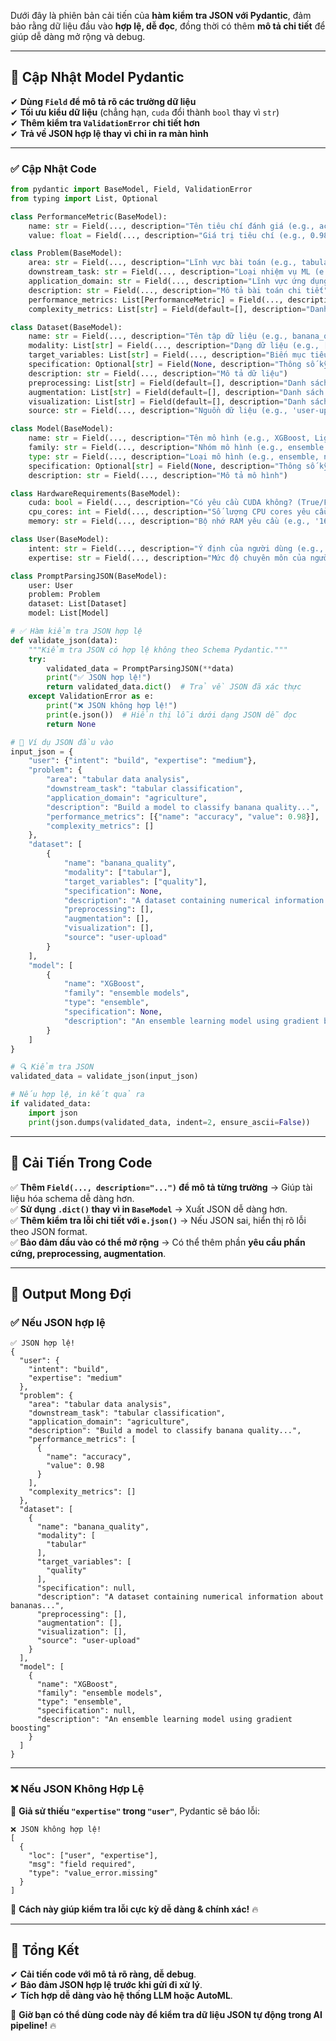Dưới đây là phiên bản cải tiến của **hàm kiểm tra JSON với Pydantic**, đảm bảo rằng dữ liệu đầu vào **hợp lệ, dễ đọc**, đồng thời có thêm **mô tả chi tiết** để giúp dễ dàng mở rộng và debug.

---

## **🔹 Cập Nhật Model Pydantic**
✔ **Dùng `Field` để mô tả rõ các trường dữ liệu**  
✔ **Tối ưu kiểu dữ liệu** (chẳng hạn, `cuda` đổi thành `bool` thay vì `str`)  
✔ **Thêm kiểm tra `ValidationError` chi tiết hơn**  
✔ **Trả về JSON hợp lệ thay vì chỉ in ra màn hình**

---

### **✅ Cập Nhật Code**
```python
from pydantic import BaseModel, Field, ValidationError
from typing import List, Optional

class PerformanceMetric(BaseModel):
	name: str = Field(..., description="Tên tiêu chí đánh giá (e.g., accuracy, F1-score)")
	value: float = Field(..., description="Giá trị tiêu chí (e.g., 0.98)")

class Problem(BaseModel):
	area: str = Field(..., description="Lĩnh vực bài toán (e.g., tabular data analysis)")
	downstream_task: str = Field(..., description="Loại nhiệm vụ ML (e.g., tabular classification)")
	application_domain: str = Field(..., description="Lĩnh vực ứng dụng (e.g., agriculture)")
	description: str = Field(..., description="Mô tả bài toán chi tiết")
	performance_metrics: List[PerformanceMetric] = Field(..., description="Danh sách tiêu chí đánh giá")
	complexity_metrics: List[str] = Field(default=[], description="Danh sách độ phức tạp của bài toán")

class Dataset(BaseModel):
	name: str = Field(..., description="Tên tập dữ liệu (e.g., banana_quality)")
	modality: List[str] = Field(..., description="Dạng dữ liệu (e.g., ['tabular'])")
	target_variables: List[str] = Field(..., description="Biến mục tiêu dự đoán")
	specification: Optional[str] = Field(None, description="Thông số kỹ thuật tập dữ liệu (nếu có)")
	description: str = Field(..., description="Mô tả dữ liệu")
	preprocessing: List[str] = Field(default=[], description="Danh sách bước tiền xử lý dữ liệu")
	augmentation: List[str] = Field(default=[], description="Danh sách kỹ thuật tăng cường dữ liệu")
	visualization: List[str] = Field(default=[], description="Danh sách phương pháp trực quan hóa dữ liệu")
	source: str = Field(..., description="Nguồn dữ liệu (e.g., 'user-upload')")

class Model(BaseModel):
	name: str = Field(..., description="Tên mô hình (e.g., XGBoost, LightGBM)")
	family: str = Field(..., description="Nhóm mô hình (e.g., ensemble models)")
	type: str = Field(..., description="Loại mô hình (e.g., ensemble, neural network)")
	specification: Optional[str] = Field(None, description="Thông số kỹ thuật mô hình (nếu có)")
	description: str = Field(..., description="Mô tả mô hình")

class HardwareRequirements(BaseModel):
	cuda: bool = Field(..., description="Có yêu cầu CUDA không? (True/False)")
	cpu_cores: int = Field(..., description="Số lượng CPU cores yêu cầu")
	memory: str = Field(..., description="Bộ nhớ RAM yêu cầu (e.g., '16GB')")

class User(BaseModel):
	intent: str = Field(..., description="Ý định của người dùng (e.g., 'build', 'train')")
	expertise: str = Field(..., description="Mức độ chuyên môn của người dùng (e.g., 'beginner', 'expert')")

class PromptParsingJSON(BaseModel):
	user: User
	problem: Problem
	dataset: List[Dataset]
	model: List[Model]

# ✅ Hàm kiểm tra JSON hợp lệ
def validate_json(data):
	"""Kiểm tra JSON có hợp lệ không theo Schema Pydantic."""
	try:
		validated_data = PromptParsingJSON(**data)
		print("✅ JSON hợp lệ!")
		return validated_data.dict()  # Trả về JSON đã xác thực
	except ValidationError as e:
		print("❌ JSON không hợp lệ!")
		print(e.json())  # Hiển thị lỗi dưới dạng JSON dễ đọc
		return None

# 🔹 Ví dụ JSON đầu vào
input_json = {
	"user": {"intent": "build", "expertise": "medium"},
	"problem": {
		"area": "tabular data analysis",
		"downstream_task": "tabular classification",
		"application_domain": "agriculture",
		"description": "Build a model to classify banana quality...",
		"performance_metrics": [{"name": "accuracy", "value": 0.98}],
		"complexity_metrics": []
	},
	"dataset": [
		{
			"name": "banana_quality",
			"modality": ["tabular"],
			"target_variables": ["quality"],
			"specification": None,
			"description": "A dataset containing numerical information about bananas...",
			"preprocessing": [],
			"augmentation": [],
			"visualization": [],
			"source": "user-upload"
		}
	],
	"model": [
		{
			"name": "XGBoost",
			"family": "ensemble models",
			"type": "ensemble",
			"specification": None,
			"description": "An ensemble learning model using gradient boosting"
		}
	]
}

# 🔍 Kiểm tra JSON
validated_data = validate_json(input_json)

# Nếu hợp lệ, in kết quả ra
if validated_data:
	import json
	print(json.dumps(validated_data, indent=2, ensure_ascii=False))
```

---

## **📌 Cải Tiến Trong Code**
✅ **Thêm `Field(..., description="...")` để mô tả từng trường** → Giúp tài liệu hóa schema dễ dàng hơn.  
✅ **Sử dụng `.dict()` thay vì in `BaseModel`** → Xuất JSON dễ dàng hơn.  
✅ **Thêm kiểm tra lỗi chi tiết với `e.json()`** → Nếu JSON sai, hiển thị rõ lỗi theo JSON format.  
✅ **Bảo đảm đầu vào có thể mở rộng** → Có thể thêm phần **yêu cầu phần cứng, preprocessing, augmentation**.

---

## **📌 Output Mong Đợi**
### **✅ Nếu JSON hợp lệ**
```
✅ JSON hợp lệ!
{
  "user": {
	"intent": "build",
	"expertise": "medium"
  },
  "problem": {
	"area": "tabular data analysis",
	"downstream_task": "tabular classification",
	"application_domain": "agriculture",
	"description": "Build a model to classify banana quality...",
	"performance_metrics": [
	  {
		"name": "accuracy",
		"value": 0.98
	  }
	],
	"complexity_metrics": []
  },
  "dataset": [
	{
	  "name": "banana_quality",
	  "modality": [
		"tabular"
	  ],
	  "target_variables": [
		"quality"
	  ],
	  "specification": null,
	  "description": "A dataset containing numerical information about bananas...",
	  "preprocessing": [],
	  "augmentation": [],
	  "visualization": [],
	  "source": "user-upload"
	}
  ],
  "model": [
	{
	  "name": "XGBoost",
	  "family": "ensemble models",
	  "type": "ensemble",
	  "specification": null,
	  "description": "An ensemble learning model using gradient boosting"
	}
  ]
}
```

---

### **❌ Nếu JSON Không Hợp Lệ**
📌 **Giả sử thiếu `"expertise"` trong `"user"`**, Pydantic sẽ báo lỗi:
```
❌ JSON không hợp lệ!
[
  {
	"loc": ["user", "expertise"],
	"msg": "field required",
	"type": "value_error.missing"
  }
]
```
🚀 **Cách này giúp kiểm tra lỗi cực kỳ dễ dàng & chính xác!** 🔥

---

## **📌 Tổng Kết**
✔ **Cải tiến code với mô tả rõ ràng, dễ debug**.  
✔ **Bảo đảm JSON hợp lệ trước khi gửi đi xử lý**.  
✔ **Tích hợp dễ dàng vào hệ thống LLM hoặc AutoML**.  

🚀 **Giờ bạn có thể dùng code này để kiểm tra dữ liệu JSON tự động trong AI pipeline!** 🔥